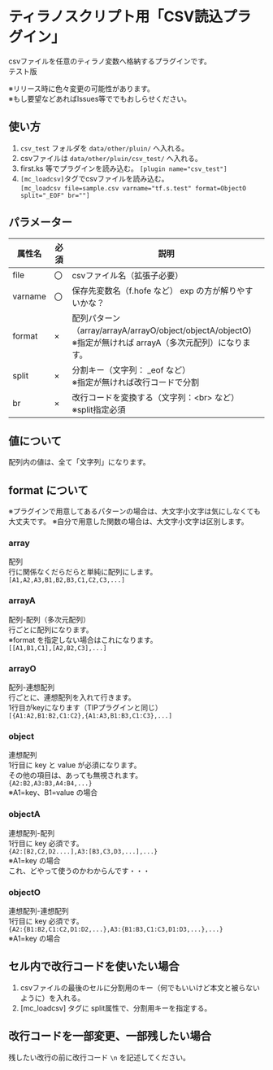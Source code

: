 # ティラノスクリプト用「CSV読込プラグイン」

csvファイルを任意のティラノ変数へ格納するプラグインです。  
テスト版  
  

※リリース時に色々変更の可能性があります。  
※もし要望などあればIssues等ででもおしらせください。  

## 使い方
1. `csv_test` フォルダを `data/other/pluin/` へ入れる。
2. csvファイルは `data/other/pluin/csv_test/` へ入れる。
3. first.ks 等でプラグインを読み込む。 `[plugin name="csv_test"]`
4. `[mc_loadcsv]`タグでcsvファイルを読み込む。  
`[mc_loadcsv file=sample.csv varname="tf.s.test" format=ObjectO split="_EOF" br=""]`

## パラメーター

| 属性名 | 必須 | 説明 |
----|----|----  
| file | 〇 | csvファイル名（拡張子必要） |
| varname | 〇 | 保存先変数名（f.hofe など） exp の方が解りやすいかな？ |
| format | × | 配列パターン（array/arrayA/arrayO/object/objectA/objectO) <br> ※指定が無ければ arrayA（多次元配列）になります。 |
| split | × | 分割キー（文字列： \_eof など）<br> ※指定が無ければ改行コードで分割 |
| br | × | 改行コードを変換する（文字列：\<br\> など）<br> ※split指定必須 |

## 値について
配列内の値は、全て「文字列」になります。

## format について
※プラグインで用意してあるパターンの場合は、大文字小文字は気にしなくても大丈夫です。
※自分で用意した関数の場合は、大文字小文字は区別します。
### array
配列  
行に関係なくだらだらと単純に配列にします。  
```[A1,A2,A3,B1,B2,B3,C1,C2,C3,...]```

### arrayA
配列-配列（多次元配列）  
行ごとに配列になります。  
※format を指定しない場合はこれになります。  
```[[A1,B1,C1],[A2,B2,C3],...]```

### arrayO
配列-連想配列  
行ごとに、連想配列を入れて行きます。  
1行目がkeyになります（TIPプラグインと同じ）  
```[{A1:A2,B1:B2,C1:C2},{A1:A3,B1:B3,C1:C3},...]```

### object
連想配列  
1行目に key と value が必須になります。  
その他の項目は、あっても無視されます。  
```{A2:B2,A3:B3,A4:B4,...}```  
※A1=key、B1=value の場合

### objectA
連想配列-配列  
1行目に key 必須です。  
```{A2:[B2,C2,D2....],A3:[B3,C3,D3,...],...}```  
※A1=key の場合  
これ、どやって使うのかわからんです・・・  

### objectO
連想配列-連想配列  
1行目に key 必須です。  
```{A2:{B1:B2,C1:C2,D1:D2,...},A3:{B1:B3,C1:C3,D1:D3,...},...}```  
※A1=key の場合

## セル内で改行コードを使いたい場合
1. csvファイルの最後のセルに分割用のキー（何でもいいけど本文と被らないように）を入れる。
2. [mc_loadcsv] タグに split属性で、分割用キーを指定する。

## 改行コードを一部変更、一部残したい場合
残したい改行の前に改行コード `\n` を記述してください。
